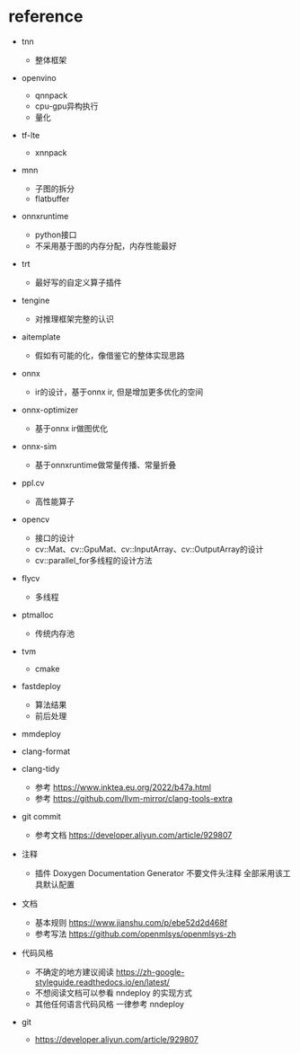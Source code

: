 # reference
  + tnn
    + 整体框架
  + openvino
    + qnnpack
    + cpu-gpu异构执行
    + 量化
  + tf-lte
    + xnnpack
  + mnn
    + 子图的拆分
    + flatbuffer
  + onnxruntime
    + python接口
    + 不采用基于图的内存分配，内存性能最好
  + trt
    + 最好写的自定义算子插件
  + tengine
    + 对推理框架完整的认识
  + aitemplate
    + 假如有可能的化，像借鉴它的整体实现思路
  + onnx
    + ir的设计，基于onnx ir, 但是增加更多优化的空间
  + onnx-optimizer
    + 基于onnx ir做图优化
  + onnx-sim
    + 基于onnxruntime做常量传播、常量折叠
  + ppl.cv
    + 高性能算子
  + opencv
    + 接口的设计
    + cv::Mat、cv::GpuMat、cv::InputArray、cv::OutputArray的设计
    + cv::parallel_for多线程的设计方法
  + flycv
    + 多线程
  + ptmalloc
    + 传统内存池
  + tvm
    + cmake
  + fastdeploy
    + 算法结果
    + 前后处理
  + mmdeploy

+ clang-format
+ clang-tidy
  + 参考 https://www.inktea.eu.org/2022/b47a.html
  + 参考 https://github.com/llvm-mirror/clang-tools-extra
+ git commit 
  + 参考文档 https://developer.aliyun.com/article/929807
+ 注释
  + 插件 Doxygen Documentation Generator 不要文件头注释 全部采用该工具默认配置      
+ 文档
  + 基本规则 https://www.jianshu.com/p/ebe52d2d468f
  + 参考写法 https://github.com/openmlsys/openmlsys-zh
+ 代码风格
  + 不确定的地方建议阅读 https://zh-google-styleguide.readthedocs.io/en/latest/
  + 不想阅读文档可以参看 nndeploy 的实现方式
  + 其他任何语言代码风格 一律参考 nndeploy
+ git
  + https://developer.aliyun.com/article/929807